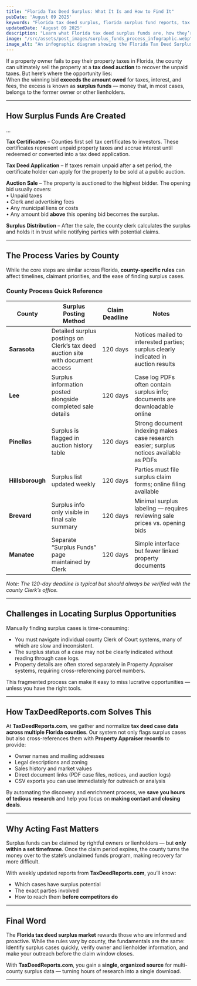 ```yaml
---
title: "Florida Tax Deed Surplus: What It Is and How to Find It"
pubDate: 'August 09 2025'
keywords: "Florida tax deed surplus, florida surplus fund reports, tax surplus recovery"
updatedDate: 'August 09 2025'
description: "Learn what Florida tax deed surplus funds are, how they’re created, how they vary by county, and why using data from TaxDeedReports.com can give you an edge in surplus recovery."
image: "/src/assets/post_images/surplus_funds_process_infographic.webp"
image_alt: "An infographic diagram showing the Florida Tax Deed Surplus Process: 1. 'DELINQUENT PROPERTY TAXES 3+ YEARS' with an icon of a house and overdue tax notice. Step 2: 'PROPERTY SOLD AT AUCTION, TAXES PAID FROM SALE PRICE' with a gavel icon and bidding figures. Step 3: 'REMAINDER OF SALE PRICE AVAILABLE FOR CLAIM BY LEINHOLDERS FOR A SET TIME PERIOD' with a money stack icon. Step 4: 'ALL REMAINING SURPLUS FUNDS AVAILABLE FOR CLAIM BY FORMER OWNER' with cash and coins icon. Step 5: 'OWNER OR DESIGNATED 3RD PARTY AGENT (YOU) FILES A CLAIM FOR SURPLUS FUNDS' with a document and pen icon. Step 6: 'FUNDS RELEASED, AGENT CHARGES A PERCENTAGE OF FUNDS FOR SERVICES. EVERYONE IS HAPPY!'"
---
```


If a property owner fails to pay their property taxes in Florida, the county can ultimately sell the property at a **tax deed auction** to recover the unpaid taxes. But here’s where the opportunity lies:  
When the winning bid **exceeds the amount owed** for taxes, interest, and fees, the excess is known as **surplus funds** — money that, in most cases, belongs to the former owner or other lienholders.

---

## How Surplus Funds Are Created


...

**Tax Certificates** – Counties first sell tax certificates to investors. These certificates represent unpaid property taxes and accrue interest until redeemed or converted into a tax deed application.

**Tax Deed Application** – If taxes remain unpaid after a set period, the certificate holder can apply for the property to be sold at a public auction.

**Auction Sale** – The property is auctioned to the highest bidder. The opening bid usually covers:
<br/>
&bull; Unpaid taxes<br/>
&bull; Clerk and advertising fees<br/>
&bull; Any municipal liens or costs<br/>
&bull; Any amount bid **above** this opening bid becomes the surplus.<br/>

**Surplus Distribution** – After the sale, the county clerk calculates the surplus and holds it in trust while notifying parties with potential claims.

---

## The Process Varies by County

While the core steps are similar across Florida, **county-specific rules** can affect timelines, claimant priorities, and the ease of finding surplus cases.  

### County Process Quick Reference

| County     | Surplus Posting Method | Claim Deadline | Notes |
|------------|------------------------|----------------|-------|
| **Sarasota** | Detailed surplus postings on Clerk’s tax deed auction site with document access | 120 days | Notices mailed to interested parties; surplus clearly indicated in auction results |
| **Lee**     | Surplus information posted alongside completed sale details | 120 days | Case log PDFs often contain surplus info; documents are downloadable online |
| **Pinellas**| Surplus is flagged in auction history table | 120 days | Strong document indexing makes case research easier; surplus notices available as PDFs |
| **Hillsborough** | Surplus list updated weekly | 120 days | Parties must file surplus claim forms; online filing available |
| **Brevard** | Surplus info only visible in final sale summary | 120 days | Minimal surplus labeling — requires reviewing sale prices vs. opening bids |
| **Manatee** | Separate “Surplus Funds” page maintained by Clerk | 120 days | Simple interface but fewer linked property documents |

*Note: The 120-day deadline is typical but should always be verified with the county Clerk’s office.*

---

## Challenges in Locating Surplus Opportunities

Manually finding surplus cases is time-consuming:
- You must navigate individual county Clerk of Court systems, many of which are slow and inconsistent.
- The surplus status of a case may not be clearly indicated without reading through case logs.
- Property details are often stored separately in Property Appraiser systems, requiring cross-referencing parcel numbers.

This fragmented process can make it easy to miss lucrative opportunities — unless you have the right tools.

---

## How TaxDeedReports.com Solves This

At **TaxDeedReports.com**, we gather and normalize **tax deed case data across multiple Florida counties**. Our system not only flags surplus cases but also cross-references them with **Property Appraiser records** to provide:
- Owner names and mailing addresses
- Legal descriptions and zoning
- Sales history and market values
- Direct document links (PDF case files, notices, and auction logs)
- CSV exports you can use immediately for outreach or analysis

By automating the discovery and enrichment process, we **save you hours of tedious research** and help you focus on **making contact and closing deals**.

---

## Why Acting Fast Matters

Surplus funds can be claimed by rightful owners or lienholders — but **only within a set timeframe**. Once the claim period expires, the county turns the money over to the state’s unclaimed funds program, making recovery far more difficult.

With weekly updated reports from **TaxDeedReports.com**, you’ll know:
- Which cases have surplus potential  
- The exact parties involved  
- How to reach them **before competitors do**

---

## Final Word

The **Florida tax deed surplus market** rewards those who are informed and proactive. While the rules vary by county, the fundamentals are the same:  
Identify surplus cases quickly, verify owner and lienholder information, and make your outreach before the claim window closes.

With **TaxDeedReports.com**, you gain a **single, organized source** for multi-county surplus data — turning hours of research into a single download.

---